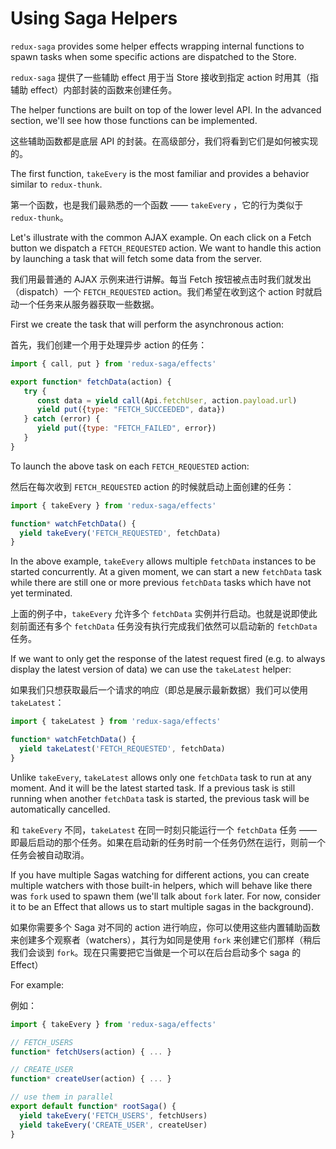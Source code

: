 # Using Saga Helpers

`redux-saga` provides some helper effects wrapping internal functions to spawn tasks when some specific actions are dispatched to the Store.

`redux-saga` 提供了一些辅助 effect 用于当 Store 接收到指定 action 时用其（指辅助 effect）内部封装的函数来创建任务。

The helper functions are built on top of the lower level API. In the advanced section, we'll see how those functions can be implemented.

这些辅助函数都是底层 API 的封装。在高级部分，我们将看到它们是如何被实现的。

The first function, `takeEvery` is the most familiar and provides a behavior similar to `redux-thunk`.

第一个函数，也是我们最熟悉的一个函数 —— `takeEvery` ，它的行为类似于 `redux-thunk`。

Let's illustrate with the common AJAX example. On each click on a Fetch button we dispatch a `FETCH_REQUESTED` action. We want to handle this action by launching a task that will fetch some data from the server.

我们用最普通的 AJAX 示例来进行讲解。每当 Fetch 按钮被点击时我们就发出（dispatch）一个 `FETCH_REQUESTED` action。我们希望在收到这个 action 时就启动一个任务来从服务器获取一些数据。

First we create the task that will perform the asynchronous action:

首先，我们创建一个用于处理异步 action 的任务：

```javascript
import { call, put } from 'redux-saga/effects'

export function* fetchData(action) {
   try {
      const data = yield call(Api.fetchUser, action.payload.url)
      yield put({type: "FETCH_SUCCEEDED", data})
   } catch (error) {
      yield put({type: "FETCH_FAILED", error})
   }
}
```

To launch the above task on each `FETCH_REQUESTED` action:

然后在每次收到 `FETCH_REQUESTED` action 的时候就启动上面创建的任务：

```javascript
import { takeEvery } from 'redux-saga/effects'

function* watchFetchData() {
  yield takeEvery('FETCH_REQUESTED', fetchData)
}
```

In the above example, `takeEvery` allows multiple `fetchData` instances to be started concurrently. At a given moment, we can start a new `fetchData` task while there are still one or more previous `fetchData` tasks which have not yet terminated.

上面的例子中，`takeEvery` 允许多个 `fetchData` 实例并行启动。也就是说即使此刻前面还有多个 `fetchData` 任务没有执行完成我们依然可以启动新的 `fetchData` 任务。

If we want to only get the response of the latest request fired (e.g. to always display the latest version of data) we can use the `takeLatest` helper:

如果我们只想获取最后一个请求的响应（即总是展示最新数据）我们可以使用 `takeLatest`：

```javascript
import { takeLatest } from 'redux-saga/effects'

function* watchFetchData() {
  yield takeLatest('FETCH_REQUESTED', fetchData)
}
```

Unlike `takeEvery`, `takeLatest` allows only one `fetchData` task to run at any moment. And it will be the latest started task. If a previous task is still running when another `fetchData` task is started, the previous task will be automatically cancelled.

和 `takeEvery` 不同，`takeLatest` 在同一时刻只能运行一个 `fetchData` 任务 —— 即最后启动的那个任务。如果在启动新的任务时前一个任务仍然在运行，则前一个任务会被自动取消。

If you have multiple Sagas watching for different actions, you can create multiple watchers with those built-in helpers, which will behave like there was `fork` used to spawn them (we'll talk about `fork` later. For now, consider it to be an Effect that allows us to start multiple sagas in the background).

如果你需要多个 Saga 对不同的 action 进行响应，你可以使用这些内置辅助函数来创建多个观察者（watchers），其行为如同是使用 `fork` 来创建它们那样（稍后我们会谈到 `fork`。现在只需要把它当做是一个可以在后台启动多个 saga 的 Effect）

For example:

例如：

```javascript
import { takeEvery } from 'redux-saga/effects'

// FETCH_USERS
function* fetchUsers(action) { ... }

// CREATE_USER
function* createUser(action) { ... }

// use them in parallel
export default function* rootSaga() {
  yield takeEvery('FETCH_USERS', fetchUsers)
  yield takeEvery('CREATE_USER', createUser)
}
```
